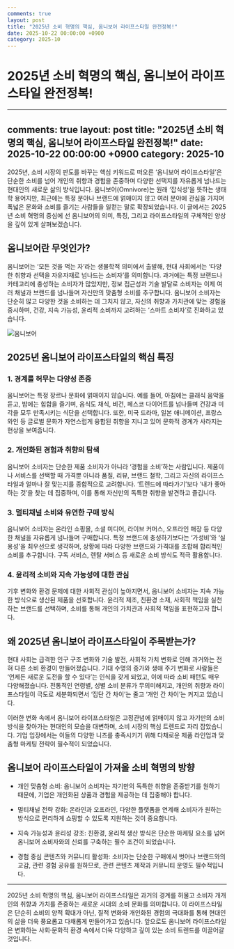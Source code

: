 ```yaml
---
comments: true
layout: post
title: "2025년 소비 혁명의 핵심, 옴니보어 라이프스타일 완전정복!"
date: 2025-10-22 00:00:00 +0900
category: 2025-10
---
```


# 2025년 소비 혁명의 핵심, 옴니보어 라이프스타일 완전정복!

---
comments: true
layout: post
title: "2025년 소비 혁명의 핵심, 옴니보어 라이프스타일 완전정복!"
date: 2025-10-22 00:00:00 +0900
category: 2025-10
---

2025년, 소비 시장의 판도를 바꾸는 핵심 키워드로 떠오른 ‘옴니보어 라이프스타일’은 단순한 소비를 넘어 개인의 취향과 경험을 존중하며 다양한 선택지를 자유롭게 넘나드는 현대인의 새로운 삶의 방식입니다. 옴니보어(Omnivore)는 원래 ‘잡식성’을 뜻하는 생태학 용어지만, 최근에는 특정 분야나 브랜드에 얽매이지 않고 여러 분야에 관심을 가지며 폭넓은 문화와 소비를 즐기는 사람들을 일컫는 말로 확장되었습니다. 이 글에서는 2025년 소비 혁명의 중심에 선 옴니보어의 의미, 특징, 그리고 라이프스타일의 구체적인 양상을 깊이 있게 살펴보겠습니다.

## 옴니보어란 무엇인가?

옴니보어는 ‘모든 것을 먹는 자’라는 생물학적 의미에서 출발해, 현대 사회에서는 ‘다양한 취향과 선택을 자유자재로 넘나드는 소비자’를 의미합니다. 과거에는 특정 브랜드나 카테고리에 충성하는 소비자가 많았지만, 정보 접근성과 기술 발달로 소비자는 이제 여러 채널과 브랜드를 넘나들며 자신만의 맞춤형 소비를 추구합니다. 옴니보어 소비자는 단순히 많고 다양한 것을 소비하는 데 그치지 않고, 자신의 취향과 가치관에 맞는 경험을 중시하며, 건강, 지속 가능성, 윤리적 소비까지 고려하는 ‘스마트 소비자’로 진화하고 있습니다.

![옴니보어](https://images.unsplash.com/photo-1758830596893-7aa7c7caf245?crop=entropy&cs=tinysrgb&fit=max&fm=jpg&ixid=M3w4MTk5NDN8MHwxfHJhbmRvbXx8fHx8fHx8fDE3NjExMzE1Nzl8&ixlib=rb-4.1.0&q=80&w=400)

## 2025년 옴니보어 라이프스타일의 핵심 특징

### 1. 경계를 허무는 다양성 존중

옴니보어는 특정 장르나 문화에 얽매이지 않습니다. 예를 들어, 아침에는 클래식 음악을 듣고, 밤에는 힙합을 즐기며, 음식도 채식, 비건, 페스코 다이어트를 넘나들며 건강과 미각을 모두 만족시키는 식단을 선택합니다. 또한, 미국 드라마, 일본 애니메이션, 프랑스 와인 등 글로벌 문화가 자연스럽게 융합된 취향을 지니고 있어 문화적 경계가 사라지는 현상을 보여줍니다.

### 2. 개인화된 경험과 취향의 탐색

옴니보어 소비자는 단순한 제품 소비자가 아니라 ‘경험을 소비’하는 사람입니다. 제품이나 서비스를 선택할 때 가격뿐 아니라 품질, 리뷰, 브랜드 철학, 그리고 자신의 라이프스타일과 얼마나 잘 맞는지를 종합적으로 고려합니다. ‘트렌드에 따라가기’보다 ‘내가 좋아하는 것’을 찾는 데 집중하며, 이를 통해 자신만의 독특한 취향을 발견하고 즐깁니다.

### 3. 멀티채널 소비와 유연한 구매 방식

옴니보어 소비자는 온라인 쇼핑몰, 소셜 미디어, 라이브 커머스, 오프라인 매장 등 다양한 채널을 자유롭게 넘나들며 구매합니다. 특정 브랜드에 충성하기보다는 ‘가성비’와 ‘실용성’을 최우선으로 생각하며, 상황에 따라 다양한 브랜드와 가격대를 조합해 합리적인 소비를 추구합니다. 구독 서비스, 렌탈 서비스 등 새로운 소비 방식도 적극 활용합니다.

### 4. 윤리적 소비와 지속 가능성에 대한 관심

기후 변화와 환경 문제에 대한 사회적 관심이 높아지면서, 옴니보어 소비자는 지속 가능한 방식으로 생산된 제품을 선호합니다. 윤리적 제조, 친환경 소재, 사회적 책임을 실천하는 브랜드를 선택하며, 소비를 통해 개인의 가치관과 사회적 책임을 표현하고자 합니다.

## 왜 2025년 옴니보어 라이프스타일이 주목받는가?

현대 사회는 급격한 인구 구조 변화와 기술 발전, 사회적 가치 변화로 인해 과거와는 전혀 다른 소비 환경이 만들어졌습니다. 기대 수명의 증가와 생애 주기 변화로 사람들은 ‘언제든 새로운 도전을 할 수 있다’는 인식을 갖게 되었고, 이에 따라 소비 패턴도 매우 다양해졌습니다. 전통적인 연령별, 성별 소비 분류가 무의미해지고, 개인의 취향과 라이프스타일이 극도로 세분화되면서 ‘집단 간 차이’는 줄고 ‘개인 간 차이’는 커지고 있습니다.

이러한 변화 속에서 옴니보어 라이프스타일은 고정관념에 얽매이지 않고 자기만의 소비 방식을 찾아가는 현대인의 모습을 대변하며, 소비 시장의 핵심 트렌드로 자리 잡았습니다. 기업 입장에서는 이들의 다양한 니즈를 충족시키기 위해 다채로운 제품 라인업과 맞춤형 마케팅 전략이 필수적이 되었습니다.

## 옴니보어 라이프스타일이 가져올 소비 혁명의 방향

- 개인 맞춤형 소비: 옴니보어 소비자는 자기만의 독특한 취향을 존중받기를 원하기 때문에, 기업은 개인화된 상품과 경험을 제공하는 데 집중해야 합니다.

- 멀티채널 전략 강화: 온라인과 오프라인, 다양한 플랫폼을 연계해 소비자가 원하는 방식으로 편리하게 쇼핑할 수 있도록 지원하는 것이 중요합니다.

- 지속 가능성과 윤리성 강조: 친환경, 윤리적 생산 방식은 단순한 마케팅 요소를 넘어 옴니보어 소비자와의 신뢰를 구축하는 필수 조건이 되었습니다.

- 경험 중심 콘텐츠와 커뮤니티 활성화: 소비자는 단순한 구매에서 벗어나 브랜드와의 교감, 관련 경험 공유를 원하므로, 관련 콘텐츠 제작과 커뮤니티 운영도 필수적입니다.

---

2025년 소비 혁명의 핵심, 옴니보어 라이프스타일은 과거의 경계를 허물고 소비자 개개인의 취향과 가치를 존중하는 새로운 시대의 소비 문화를 의미합니다. 이 라이프스타일은 단순히 소비의 양적 확대가 아닌, 질적 변화와 개인화된 경험의 극대화를 통해 현대인의 삶을 더욱 풍요롭고 다채롭게 만들어가고 있습니다. 앞으로도 옴니보어 라이프스타일은 변화하는 사회·문화적 환경 속에서 더욱 다양하고 깊이 있는 소비 트렌드를 이끌어갈 것입니다.